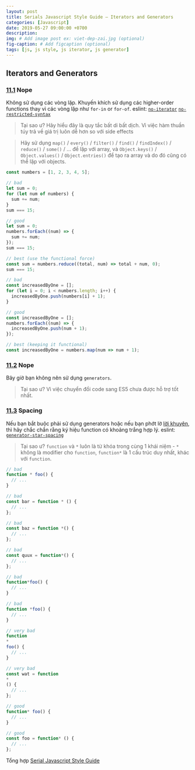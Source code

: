 ```yaml
---
layout: post
title: Serials Javascript Style Guide – Iterators and Generators
categories: [Javascript]
date: 2019-05-27 09:00:00 +0700
description: 
img: # Add image post ex: viet-dep-zai.jpg (optional)
fig-caption: # Add figcaption (optional)
tags: [js, js style, js iterator, js generator]
---
```


## Iterators and Generators

<a name="iterators--nope"></a><a name="11.1"></a>
### [11.1](#iterators--nope) Nope
Không sử dụng các vòng lặp. Khuyến khích sử dụng các higher-order functions thay vì các vòng lặp như `for-in` or `for-of`. eslint: [`no-iterator`](https://eslint.org/docs/rules/no-iterator.html) [`no-restricted-syntax`](https://eslint.org/docs/rules/no-restricted-syntax)

> Tại sao ư? Hãy hiểu đây là quy tắc bất di bất dịch. Vì việc hàm thuần túy trả về giá trị luôn dễ hơn so với side effects

> Hãy sử dụng `map()` / `every()` / `filter()` / `find()` / `findIndex()` / `reduce()` / `some()` / ... để lặp với array, và `Object.keys()` / `Object.values()` / `Object.entries()` để tạo ra array và do đó cũng có thể lặp với objects.

```javascript
const numbers = [1, 2, 3, 4, 5];

// bad
let sum = 0;
for (let num of numbers) {
  sum += num;
}
sum === 15;

// good
let sum = 0;
numbers.forEach((num) => {
  sum += num;
});
sum === 15;

// best (use the functional force)
const sum = numbers.reduce((total, num) => total + num, 0);
sum === 15;

// bad
const increasedByOne = [];
for (let i = 0; i < numbers.length; i++) {
  increasedByOne.push(numbers[i] + 1);
}

// good
const increasedByOne = [];
numbers.forEach((num) => {
  increasedByOne.push(num + 1);
});

// best (keeping it functional)
const increasedByOne = numbers.map(num => num + 1);
```

<a name="generators--nope"></a><a name="11.2"></a>
### [11.2](#generators--nope) Nope
Bây giờ bạn không nên sử dụng `generators`.

> Tại sao ư? Vì việc chuyển đổi code sang ES5 chưa được hỗ trợ tốt nhất.

<a name="generators--spacing"></a>
### [11.3](#generators--spacing) Spacing
Nếu bạn bắt buộc phải sử dụng generators hoặc nếu bạn phớt lờ [lời khuyên](#generators--nope), thì hãy chắc chắn rằng ký hiệu function có khoảng trắng hợp lý. eslint: [`generator-star-spacing`](https://eslint.org/docs/rules/generator-star-spacing)

> Tại sao ư? `function` và `*` luôn là từ khóa trong cùng 1 khái niệm - `*` không là modifier cho `function`, `function*` là 1 cấu trúc duy nhất, khác với `function`.

```javascript
// bad
function * foo() {
  // ...
}

// bad
const bar = function * () {
  // ...
};

// bad
const baz = function *() {
  // ...
};

// bad
const quux = function*() {
  // ...
};

// bad
function*foo() {
  // ...
}

// bad
function *foo() {
  // ...
}

// very bad
function
*
foo() {
  // ...
}

// very bad
const wat = function
*
() {
  // ...
};

// good
function* foo() {
  // ...
}

// good
const foo = function* () {
  // ...
};
```

Tổng hợp [Serial Javascript Style Guide](/2019/05/17/serials-javascript-style-guide/)